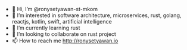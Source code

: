- 👋 Hi, I’m @ronysetyawan-st-mkom
- 👀 I’m interested in software architecture, microservices, rust, golang, reactjs, kotlin, swift, artificial intelligence
- 🌱 I’m currently learning rust
- 💞️ I’m looking to collaborate on rust project
- 📫 How to reach me http://ronysetyawan.io

<!---
ronysetyawan-st-mkom/ronysetyawan-st-mkom is a ✨ special ✨ repository because its `README.md` (this file) appears on your GitHub profile.
You can click the Preview link to take a look at your changes.
--->
